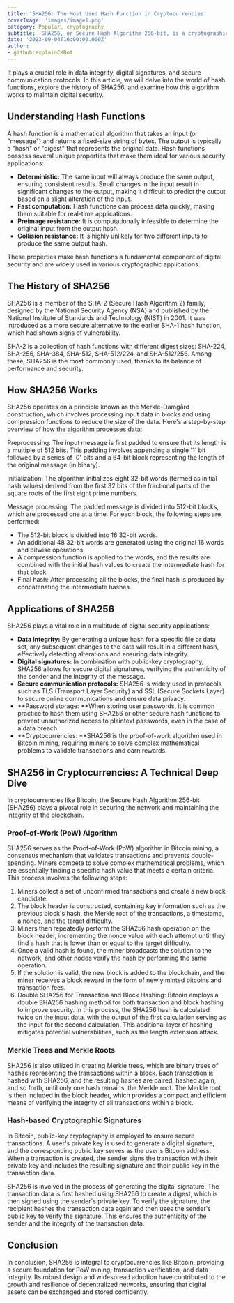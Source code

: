 ```yaml
---
title: 'SHA256: The Most Used Hash Function in Cryptocurrencies'
coverImage: 'images/image1.png'
category: Popular, cryptography
subtitle: 'SHA256, or Secure Hash Algorithm 256-bit, is a cryptographic hash function that has become a cornerstone of modern digital security.'
date: '2023-09-04T16:00:00.000Z'
author: 
- github:explainCKBot
---
```



It plays a crucial role in data integrity, digital signatures, and secure communication protocols. In this article, we will delve into the world of hash functions, explore the history of SHA256, and examine how this algorithm works to maintain digital security.


## Understanding Hash Functions

A hash function is a mathematical algorithm that takes an input (or "message") and returns a fixed-size string of bytes. The output is typically a "hash" or "digest" that represents the original data. Hash functions possess several unique properties that make them ideal for various security applications:



* **Deterministic:** The same input will always produce the same output, ensuring consistent results. Small changes in the input result in significant changes to the output, making it difficult to predict the output based on a slight alteration of the input.
* **Fast computation:** Hash functions can process data quickly, making them suitable for real-time applications.
* **Preimage resistance:** It is computationally infeasible to determine the original input from the output hash.
* **Collision resistance:** It is highly unlikely for two different inputs to produce the same output hash.

These properties make hash functions a fundamental component of digital security and are widely used in various cryptographic applications.


## The History of SHA256

SHA256 is a member of the SHA-2 (Secure Hash Algorithm 2) family, designed by the National Security Agency (NSA) and published by the National Institute of Standards and Technology (NIST) in 2001. It was introduced as a more secure alternative to the earlier SHA-1 hash function, which had shown signs of vulnerability.

SHA-2 is a collection of hash functions with different digest sizes: SHA-224, SHA-256, SHA-384, SHA-512, SHA-512/224, and SHA-512/256. Among these, SHA256 is the most commonly used, thanks to its balance of performance and security.


## How SHA256 Works

SHA256 operates on a principle known as the Merkle-Damgård construction, which involves processing input data in blocks and using compression functions to reduce the size of the data. Here's a step-by-step overview of how the algorithm processes data:

Preprocessing: The input message is first padded to ensure that its length is a multiple of 512 bits. This padding involves appending a single '1' bit followed by a series of '0' bits and a 64-bit block representing the length of the original message (in binary).

Initialization: The algorithm initializes eight 32-bit words (termed as initial hash values) derived from the first 32 bits of the fractional parts of the square roots of the first eight prime numbers.

Message processing: The padded message is divided into 512-bit blocks, which are processed one at a time. For each block, the following steps are performed:



* The 512-bit block is divided into 16 32-bit words.
* An additional 48 32-bit words are generated using the original 16 words and bitwise operations.
* A compression function is applied to the words, and the results are combined with the initial hash values to create the intermediate hash for that block.
* Final hash: After processing all the blocks, the final hash is produced by concatenating the intermediate hashes.


## Applications of SHA256

SHA256 plays a vital role in a multitude of digital security applications:



* **Data integrity:** By generating a unique hash for a specific file or data set, any subsequent changes to the data will result in a different hash, effectively detecting alterations and ensuring data integrity.
* **Digital signatures:** In combination with public-key cryptography, SHA256 allows for secure digital signatures, verifying the authenticity of the sender and the integrity of the message.
* **Secure communication protocols:** SHA256 is widely used in protocols such as TLS (Transport Layer Security) and SSL (Secure Sockets Layer) to secure online communications and ensure data privacy.
* **Password storage: **When storing user passwords, it is common practice to hash them using SHA256 or other secure hash functions to prevent unauthorized access to plaintext passwords, even in the case of a data breach.
* **Cryptocurrencies: **SHA256 is the proof-of-work algorithm used in Bitcoin mining, requiring miners to solve complex mathematical problems to validate transactions and earn rewards.


## SHA256 in Cryptocurrencies: A Technical Deep Dive

In cryptocurrencies like Bitcoin, the Secure Hash Algorithm 256-bit (SHA256) plays a pivotal role in securing the network and maintaining the integrity of the blockchain.


### Proof-of-Work (PoW) Algorithm

SHA256 serves as the Proof-of-Work (PoW) algorithm in Bitcoin mining, a consensus mechanism that validates transactions and prevents double-spending. Miners compete to solve complex mathematical problems, which are essentially finding a specific hash value that meets a certain criteria. This process involves the following steps:



1. Miners collect a set of unconfirmed transactions and create a new block candidate.
2. The block header is constructed, containing key information such as the previous block's hash, the Merkle root of the transactions, a timestamp, a nonce, and the target difficulty.
3. Miners then repeatedly perform the SHA256 hash operation on the block header, incrementing the nonce value with each attempt until they find a hash that is lower than or equal to the target difficulty.
4. Once a valid hash is found, the miner broadcasts the solution to the network, and other nodes verify the hash by performing the same operation.
5. If the solution is valid, the new block is added to the blockchain, and the miner receives a block reward in the form of newly minted bitcoins and transaction fees.
6. Double SHA256 for Transaction and Block Hashing: Bitcoin employs a double SHA256 hashing method for both transaction and block hashing to improve security. In this process, the SHA256 hash is calculated twice on the input data, with the output of the first calculation serving as the input for the second calculation. This additional layer of hashing mitigates potential vulnerabilities, such as the length extension attack.


### Merkle Trees and Merkle Roots

SHA256 is also utilized in creating Merkle trees, which are binary trees of hashes representing the transactions within a block. Each transaction is hashed with SHA256, and the resulting hashes are paired, hashed again, and so forth, until only one hash remains: the Merkle root. The Merkle root is then included in the block header, which provides a compact and efficient means of verifying the integrity of all transactions within a block.


### Hash-based Cryptographic Signatures

In Bitcoin, public-key cryptography is employed to ensure secure transactions. A user's private key is used to generate a digital signature, and the corresponding public key serves as the user's Bitcoin address. When a transaction is created, the sender signs the transaction with their private key and includes the resulting signature and their public key in the transaction data.

SHA256 is involved in the process of generating the digital signature. The transaction data is first hashed using SHA256 to create a digest, which is then signed using the sender's private key. To verify the signature, the recipient hashes the transaction data again and then uses the sender's public key to verify the signature. This ensures the authenticity of the sender and the integrity of the transaction data.


## Conclusion

In conclusion, SHA256 is integral to cryptocurrencies like Bitcoin, providing a secure foundation for PoW mining, transaction verification, and data integrity. Its robust design and widespread adoption have contributed to the growth and resilience of decentralized networks, ensuring that digital assets can be exchanged and stored confidently.
